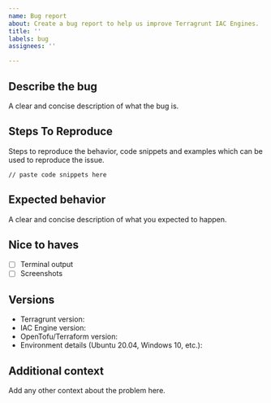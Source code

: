 ```yaml
---
name: Bug report
about: Create a bug report to help us improve Terragrunt IAC Engines.
title: ''
labels: bug
assignees: ''

---
```


## Describe the bug

A clear and concise description of what the bug is.

## Steps To Reproduce

Steps to reproduce the behavior, code snippets and examples which can be used to reproduce the issue.

```hcl
// paste code snippets here
```

## Expected behavior

A clear and concise description of what you expected to happen.

## Nice to haves

- [ ] Terminal output
- [ ] Screenshots

## Versions

- Terragrunt version:
- IAC Engine version:
- OpenTofu/Terraform version:
- Environment details (Ubuntu 20.04, Windows 10, etc.):

## Additional context

Add any other context about the problem here.
